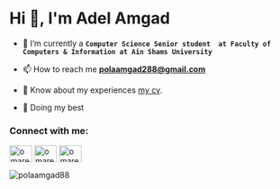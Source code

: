 <h1 align="left">Hi 👋, I'm Adel Amgad</h1>

- 🔭 I’m currently  a **`Computer Science Senior student 
    at Faculty of Computers & Information at Ain Shams University`**

- 📫 How to reach me **polaamgad288@gmail.com**

- 📄 Know about my experiences [my cv]([[https://drive.google.com/file/d/19C9FthYY8mbEmVuiLI5M20DrLnl2yURO/view?usp=sharing](https://drive.google.com/file/d/1S3cUwlGis1hz1h6XbnQlIli2SWPwe-Q-/view?usp=sharing)]([https://drive.google.com/file/d/16JNyoa3JrpvOI_C7FsK63frCe94dATEZ/view?usp=sharing](https://drive.google.com/file/d/1S3cUwlGis1hz1h6XbnQlIli2SWPwe-Q-/view?usp=sharing))).
- 🐼 Doing my best 


<h3 align="left">Connect with me:</h3>
<p align="left">
   
<a href="https://twitter.com/adel_aka_paula" target="blank"><img align="center" src="https://raw.githubusercontent.com/rahuldkjain/github-profile-readme-generator/master/src/images/icons/Social/twitter.svg" alt="omarelsherif010" height="30" width="40" /></a>
<a href="https://linkedin.com/in/adelamgad8" target="blank"><img align="center" src="https://raw.githubusercontent.com/rahuldkjain/github-profile-readme-generator/master/src/images/icons/Social/linked-in-alt.svg" alt="omarelsherif010" height="30" width="40" /></a>
<a href="https://www.facebook.com/dola.amgad/" target="blank"><img align="center" src="https://raw.githubusercontent.com/rahuldkjain/github-profile-readme-generator/master/src/images/icons/Social/facebook.svg" alt="omarelsherifpage" height="30" width="40" /></a>

</p>


<p><img align="left" src="https://github-readme-stats.vercel.app/api/top-langs?username=polaamgad88&show_icons=true&locale=en&layout=compact" alt="polaamgad88" /></p>





